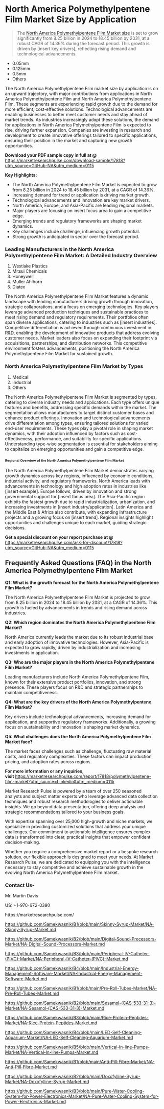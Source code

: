 <h1>North America Polymethylpentene Film Market&nbsp;Size by Application</h1><blockquote><p>The <a href="https://marketresearchpulse.com/download-sample/17818?utm_source=GitHub-NA&amp;utm_medium=0115">North America Polymethylpentene Film Market size</a> is set to grow significantly from 8.25 billion in 2024 to 18.45 billion by 2031, at a robust CAGR of 14.36% during the forecast period. This growth is driven by [insert key drivers], reflecting rising demand and technological advancements.</p></blockquote><ul><li>0.05mm<li> 0.125mm<li> 0.5mm<li> Others</li></ul><p>The North America Polymethylpentene Film market size by application is on an upward trajectory, with major contributions from applications in North America Polymethylpentene Film and North America Polymethylpentene Film. These segments are experiencing rapid growth due to the demand for more efficient, cost-effective solutions. Technological advancements are enabling businesses to better meet customer needs and stay ahead of market trends. As industries increasingly adopt these solutions, the demand for applications in North America Polymethylpentene Film is expected to rise, driving further expansion. Companies are investing in research and development to create innovative offerings tailored to specific applications, ensuring their position in the market and capturing new growth opportunities.</p><p><strong>Download your PDF sample copy in full at @ </strong><a href="https://marketresearchpulse.com/download-sample/17818?utm_source=GitHub-NA&amp;utm_medium=0115">https://marketresearchpulse.com/download-sample/17818?utm_source=GitHub-NA&amp;utm_medium=0115</a></p><p><strong>Key Highlights: </strong></p><ul><li>The North America Polymethylpentene Film Market is expected to grow from 8.25 billion in 2024 to 18.45 billion by 2031, at a CAGR of 14.36%.</li><li>Increasing demand for trend or application is driving market growth.</li><li>Technological advancements and innovation are key market drivers.</li><li>North America, Europe, and Asia-Pacific are leading regional markets.</li><li>Major players are focusing on insert focus area to gain a competitive edge.</li><li>Emerging trends and regulatory frameworks are shaping market dynamics.</li><li>Key challenges include challenge, influencing growth potential.</li><li>Strong growth is anticipated in sector over the forecast period.</li></ul><h3>Leading Manufacturers in the North America Polymethylpentene Film Market: A Detailed Industry Overview</h3><ol><li>Westlake Plastics</li><li>Mitsui Chemicals</li><li>Honeywell</li><li>Muller Ahlhorn</li><li>Diatex</li></ol><div class="flex max-w-full flex-col flex-grow"><div class="min-h-8 text-message flex w-full flex-col items-end gap-2 whitespace-normal break-words [.text-message+&amp;]:mt-5" dir="auto" data-message-author-role="assistant" data-message-id="fd8432e4-4910-450d-b182-61b7bfb0a01f" data-message-model-slug="gpt-4o"><div class="flex w-full flex-col gap-1 empty:hidden first:pt-[3px]"><div class="markdown prose w-full break-words dark:prose-invert light"><p>The North America Polymethylpentene Film Market features a dynamic landscape with leading manufacturers driving growth through innovation, strategic collaborations, and a focus on emerging technologies. Key players leverage advanced production techniques and sustainable practices to meet rising demand and regulatory requirements. Their portfolios often span diverse applications, catering to industries such as [insert industries]. Competitive differentiation is achieved through continuous investment in R&amp;D, enabling the development of innovative products that address evolving customer needs. Market leaders also focus on expanding their footprint via acquisitions, partnerships, and distribution networks. This competitive environment fosters advancements, positioning the North America Polymethylpentene Film Market for sustained growth.</p></div></div></div></div><h3>North America Polymethylpentene Film Market by Types</h3><ol><li>Medical<li> Industrial<li> Others</li></ol><div class="flex max-w-full flex-col flex-grow"><div class="min-h-8 text-message flex w-full flex-col items-end gap-2 whitespace-normal break-words [.text-message+&amp;]:mt-5" dir="auto" data-message-author-role="assistant" data-message-id="084470be-0bb7-4664-bddf-5156b4f41249" data-message-model-slug="gpt-4o-mini"><div class="flex w-full flex-col gap-1 empty:hidden first:pt-[3px]"><div class="markdown prose w-full break-words dark:prose-invert light"><p>The North America Polymethylpentene Film Market is segmented by types, catering to diverse industry needs and applications. Each type offers unique features and benefits, addressing specific demands within the market. The segmentation allows manufacturers to target distinct customer bases and enhance product offerings. Innovation and technological advancements drive differentiation among types, ensuring tailored solutions for varied end-user requirements. These types play a pivotal role in shaping market dynamics, with their adoption influenced by factors such as cost-effectiveness, performance, and suitability for specific applications. Understanding type-wise segmentation is essential for stakeholders aiming to capitalize on emerging opportunities and gain a competitive edge.</p></div></div></div></div><h3><span style="font-size: 11px;">Regional Overview of the North America Polymethylpentene Film Market</span></h3><div class="flex max-w-full flex-col flex-grow"><div class="min-h-8 text-message flex w-full flex-col items-end gap-2 whitespace-normal break-words [.text-message+&amp;]:mt-5" dir="auto" data-message-author-role="assistant" data-message-id="e9038762-ce64-4e30-91c9-9bd413514231" data-message-model-slug="gpt-4o-mini"><div class="flex w-full flex-col gap-1 empty:hidden first:pt-[3px]"><div class="markdown prose w-full break-words dark:prose-invert light"><p>The North America Polymethylpentene Film Market demonstrates varying growth dynamics across key regions, influenced by economic conditions, industrial activity, and regulatory frameworks. North America leads with advancements in technology and high adoption rates in industries like [insert example]. Europe follows, driven by innovation and strong governmental support for [insert focus area]. The Asia-Pacific region exhibits the fastest growth due to rapid industrialization, urbanization, and increasing investments in [insert industry/application]. Latin America and the Middle East &amp; Africa also contribute, with expanding infrastructure projects and a growing focus on [insert trend]. Regional insights highlight opportunities and challenges unique to each market, guiding strategic decisions.</p></div></div></div></div><p><strong>Get a special discount on your report purchase at @ </strong><a href="https://marketresearchpulse.com/ask-for-discount/17818?utm_source=GitHub-NA&amp;utm_medium=0115">https://marketresearchpulse.com/ask-for-discount/17818?utm_source=GitHub-NA&amp;utm_medium=0115</a></p><h2>Frequently Asked Questions (FAQ) in the North America Polymethylpentene Film Market</h2><p><strong>Q1: What is the growth forecast for the North America Polymethylpentene Film Market?</strong></p><p>The North America Polymethylpentene Film Market is projected to grow from 8.25 billion in 2024 to 18.45 billion by 2031, at a CAGR of 14.36%. This growth is fueled by advancements in trends and rising demand across industries.</p><p><strong>Q2: Which region dominates the North America Polymethylpentene Film Market?</strong></p><p>North America currently leads the market due to its robust industrial base and early adoption of innovative technologies. However, Asia-Pacific is expected to grow rapidly, driven by industrialization and increasing investments in application.</p><p><strong>Q3: Who are the major players in the North America Polymethylpentene Film Market?</strong></p><p>Leading manufacturers include North America Polymethylpentene Film, known for their extensive product portfolios, innovation, and strong presence. These players focus on R&amp;D and strategic partnerships to maintain competitiveness.</p><p><strong>Q4: What are the key drivers of the North America Polymethylpentene Film Market?</strong></p><p>Key drivers include technological advancements, increasing demand for application, and supportive regulatory frameworks. Additionally, a growing focus on sustainability and innovation is shaping market dynamics.</p><p><strong>Q5: What challenges does the North America Polymethylpentene Film Market face?</strong></p><p>The market faces challenges such as challenge, fluctuating raw material costs, and regulatory complexities. These factors can impact production, pricing, and adoption rates across regions.</p><p><strong>For more information or any inquiries, visit&nbsp;</strong><a href="https://marketresearchpulse.com/report/17818/polymethylpentene-film-market?utm_source=Linkedin&utm_medium=0115">https://marketresearchpulse.com/report/17818/polymethylpentene-film-market?utm_source=Linkedin&utm_medium=0115</a></p><p>Market Research Pulse is powered by a team of over 250 seasoned analysts and subject matter experts who leverage advanced data collection techniques and robust research methodologies to deliver actionable insights. We go beyond data presentation, offering deep analysis and strategic recommendations tailored to your business goals.</p><p>With expertise spanning over 25,000 high-growth and niche markets, we specialize in providing customized solutions that address your unique challenges. Our commitment to actionable intelligence ensures complex data is transformed into clear, practical insights that empower confident decision-making.</p><p>Whether you require a comprehensive market report or a bespoke research solution, our flexible approach is designed to meet your needs. At Market Research Pulse, we are dedicated to equipping you with the intelligence necessary to stay competitive and achieve sustainable growth in the evolving North America Polymethylpentene Film market.</p><h3><strong>Contact Us-</strong></h3><p>Mr. Martin Davis</p><p>US: +1-970-672-0390</p><p>https://marketresearchpulse.com/</p><p><a href="https://github.com/Samekwasnik/B1/blob/main/Skinny-Syrup-Market/NA-Skinny-Syrup-Market.md">https://github.com/Samekwasnik/B1/blob/main/Skinny-Syrup-Market/NA-Skinny-Syrup-Market.md</a></p><p><a href="https://github.com/Samekwasnik/B2/blob/main/Digital-Sound-Processors-Market/NA-Digital-Sound-Processors-Market.md">https://github.com/Samekwasnik/B2/blob/main/Digital-Sound-Processors-Market/NA-Digital-Sound-Processors-Market.md</a></p><p><a href="https://github.com/Samekwasnik/B3/blob/main/Peripheral-IV-Catheter-(PIVC)-Market/NA-Peripheral-IV-Catheter-(PIVC)-Market.md">https://github.com/Samekwasnik/B3/blob/main/Peripheral-IV-Catheter-(PIVC)-Market/NA-Peripheral-IV-Catheter-(PIVC)-Market.md</a></p><p><a href="https://github.com/Samekwasnik/B4/blob/main/Industrial-Energy-Management-Software-Market/NA-Industrial-Energy-Management-Software-Market.md">https://github.com/Samekwasnik/B4/blob/main/Industrial-Energy-Management-Software-Market/NA-Industrial-Energy-Management-Software-Market.md</a></p><p><a href="https://github.com/Samekwasnik/B1/blob/main/Pre-Roll-Tubes-Market/NA-Pre-Roll-Tubes-Market.md">https://github.com/Samekwasnik/B1/blob/main/Pre-Roll-Tubes-Market/NA-Pre-Roll-Tubes-Market.md</a></p><p><a href="https://github.com/Samekwasnik/B2/blob/main/Sesamol-(CAS-533-31-3)-Market/NA-Sesamol-(CAS-533-31-3)-Market.md">https://github.com/Samekwasnik/B2/blob/main/Sesamol-(CAS-533-31-3)-Market/NA-Sesamol-(CAS-533-31-3)-Market.md</a></p><p><a href="https://github.com/Samekwasnik/B3/blob/main/Rice-Protein-Peptides-Market/NA-Rice-Protein-Peptides-Market.md">https://github.com/Samekwasnik/B3/blob/main/Rice-Protein-Peptides-Market/NA-Rice-Protein-Peptides-Market.md</a></p><p><a href="https://github.com/Samekwasnik/B4/blob/main/LED-Self-Cleaning-Aquarium-Market/NA-LED-Self-Cleaning-Aquarium-Market.md">https://github.com/Samekwasnik/B4/blob/main/LED-Self-Cleaning-Aquarium-Market/NA-LED-Self-Cleaning-Aquarium-Market.md</a></p><p><a href="https://github.com/Samekwasnik/B5/blob/main/Vertical-In-line-Pumps-Market/NA-Vertical-In-line-Pumps-Market.md">https://github.com/Samekwasnik/B5/blob/main/Vertical-In-line-Pumps-Market/NA-Vertical-In-line-Pumps-Market.md</a></p><p><a href="https://github.com/Samekwasnik/B1/blob/main/Anti-Pill-Fibre-Market/NA-Anti-Pill-Fibre-Market.md">https://github.com/Samekwasnik/B1/blob/main/Anti-Pill-Fibre-Market/NA-Anti-Pill-Fibre-Market.md</a></p><p><a href="https://github.com/Samekwasnik/B2/blob/main/Doxofylline-Syrup-Market/NA-Doxofylline-Syrup-Market.md">https://github.com/Samekwasnik/B2/blob/main/Doxofylline-Syrup-Market/NA-Doxofylline-Syrup-Market.md</a></p><p><a href="https://github.com/Samekwasnik/B3/blob/main/Pure-Water-Cooling-System-for-Power-Electronics-Market/NA-Pure-Water-Cooling-System-for-Power-Electronics-Market.md">https://github.com/Samekwasnik/B3/blob/main/Pure-Water-Cooling-System-for-Power-Electronics-Market/NA-Pure-Water-Cooling-System-for-Power-Electronics-Market.md</a></p>
